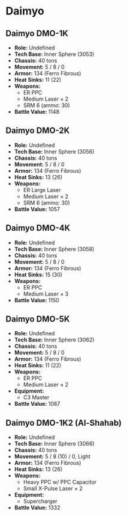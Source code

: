 # Daimyo
## Daimyo DMO-1K
- **Role:** Undefined
- **Tech Base:** Inner Sphere (3053)
- **Chassis:** 40 tons
- **Movement:** 5 / 8 / 0
- **Armor:** 134 (Ferro Fibrous)
- **Heat Sinks:** 11 (22)
- **Weapons:**
  - ER PPC
  - Medium Laser × 2
  - SRM 6 (ammo: 30)
- **Battle Value:** 1148

## Daimyo DMO-2K
- **Role:** Undefined
- **Tech Base:** Inner Sphere (3056)
- **Chassis:** 40 tons
- **Movement:** 5 / 8 / 0
- **Armor:** 134 (Ferro Fibrous)
- **Heat Sinks:** 13 (26)
- **Weapons:**
  - ER Large Laser
  - Medium Laser × 2
  - SRM 6 (ammo: 30)
- **Battle Value:** 1057

## Daimyo DMO-4K
- **Role:** Undefined
- **Tech Base:** Inner Sphere (3058)
- **Chassis:** 40 tons
- **Movement:** 5 / 8 / 0
- **Armor:** 134 (Ferro Fibrous)
- **Heat Sinks:** 15 (30)
- **Weapons:**
  - ER PPC
  - Medium Laser × 3
- **Battle Value:** 1150

## Daimyo DMO-5K
- **Role:** Undefined
- **Tech Base:** Inner Sphere (3062)
- **Chassis:** 40 tons
- **Movement:** 5 / 8 / 0
- **Armor:** 134 (Ferro Fibrous)
- **Heat Sinks:** 11 (22)
- **Weapons:**
  - ER PPC
  - Medium Laser × 2
- **Equipment:**
  - C3 Master
- **Battle Value:** 1087

## Daimyo DMO-1K2 (Al-Shahab)
- **Role:** Undefined
- **Tech Base:** Inner Sphere (3066)
- **Chassis:** 40 tons
- **Movement:** 5 / 8 (10) / 0, Light
- **Armor:** 134 (Ferro Fibrous)
- **Heat Sinks:** 13 (26)
- **Weapons:**
  - Heavy PPC w/ PPC Capacitor
  - Small X-Pulse Laser × 2
- **Equipment:**
  - Supercharger
- **Battle Value:** 1332

